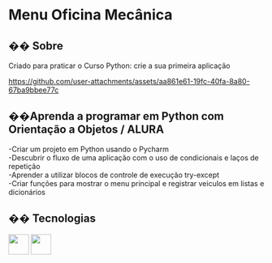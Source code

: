 <h1>Menu Oficina Mecânica</h1>

<h2>�� Sobre</h2>
<p>Criado para praticar o Curso Python: crie a sua primeira aplicação</p>

https://github.com/user-attachments/assets/aa861e61-19fc-40fa-8a80-67ba9bbee77c

<h2>��Aprenda a programar em Python com Orientação a Objetos / ALURA</h2>
<p>
-Criar um projeto em Python usando o Pycharm<br>
-Descubrir o fluxo de uma aplicação com o uso de condicionais e laços de repetição<br>
-Aprender a utilizar blocos de controle de execução try-except<br>
-Criar funções para mostrar o menu principal e registrar veiculos em listas e dicionários<br>
</p>

## �� Tecnologias
<div>
  <img src="https://cdn.jsdelivr.net/gh/devicons/devicon@latest/icons/pycharm/pycharm-original.svg" width="40" height="40"/>
  <img src="https://cdn.jsdelivr.net/gh/devicons/devicon@latest/icons/python/python-original-wordmark.svg" width="40" height="40"/>                     
</div>


